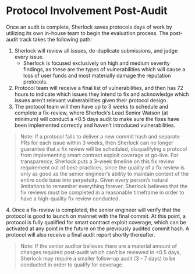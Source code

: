 # Protocol Involvement Post-Audit

Once an audit is complete, Sherlock saves protocols days of work by utilizing its own in-house team to begin the evaluation process. The post-audit track takes the following path:&#x20;

1. Sherlock will review all issues, de-duplicate submissions, and judge every issue.&#x20;
   * Sherlock is focused exclusively on high and medium severity findings, as these are the types of vulnerabilities which will cause a loss of user funds and most materially damage the reputation protocols.&#x20;
2. Protocol team will receive a final list of vulnerabilities, and then has 72 hours to indicate which issues they intend to fix and acknowledge which issues aren’t relevant vulnerabilities given their protocol design.&#x20;
3. The protocol team will then have up to 3 weeks to schedule and complete a fix-review, where Sherlock’s Lead Senior Watson (at minimum) will conduct a <0.5 days audit to make sure the fixes have been implemented correctly and haven’t introduced vulnerabilities.&#x20;

> Note: If a protocol fails to deliver a new commit hash and separate PRs for each issue within 3 weeks, then Sherlock can no longer guarantee that a fix review will be scheduled, disqualifying a protocol from implementing smart contract exploit coverage at go-live. For transparency, Sherlock puts a 3-week timeline on this fix review requirement out of best-practices, since the quality of a fix review is only as good as the senior engineer’s ability to maintain context of the entire code base into perpetuity. Given every person’s natural limitations to remember everything forever, Sherlock believes that the fix reviews must be completed in a reasonable timeframe in order to have a high-quality fix review conducted.&#x20;

4\. Once a fix-review is completed, the senior engineer will verify that the protocol is good to launch on mainnet with the final commit. At this point, a protocol is fully qualified for smart contract exploit coverage, which can be activated at any point in the future on the previously audited commit hash. A protocol will also receive a final audit report shortly thereafter.

> Note: If the senior auditor believes there are a material amount of changes required post-audit which can’t be reviewed in <0.5 days, Sherlock may require a smaller follow-up audit (3 - 7 days) to be conducted in order to qualify for coverage.
